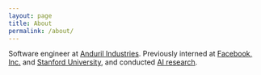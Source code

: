 ```yaml
---
layout: page
title: About
permalink: /about/
---
```


Software engineer at [Anduril Industries](http://anduril.com/).  Previously interned at [Facebook, Inc.](https://www.facebook.com/) and [Stanford University](http://stanford.com/), and conducted [AI research](https://scholar.google.com/citations?user=Inp7zBgAAAAJ&hl=en). 
